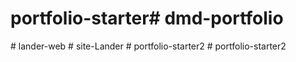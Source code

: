 # portfolio-starter#   d m d - p o r t f o l i o  
 #   l a n d e r - w e b  
 #   s i t e - L a n d e r  
 #   p o r t f o l i o - s t a r t e r 2  
 #   p o r t f o l i o - s t a r t e r 2  
 